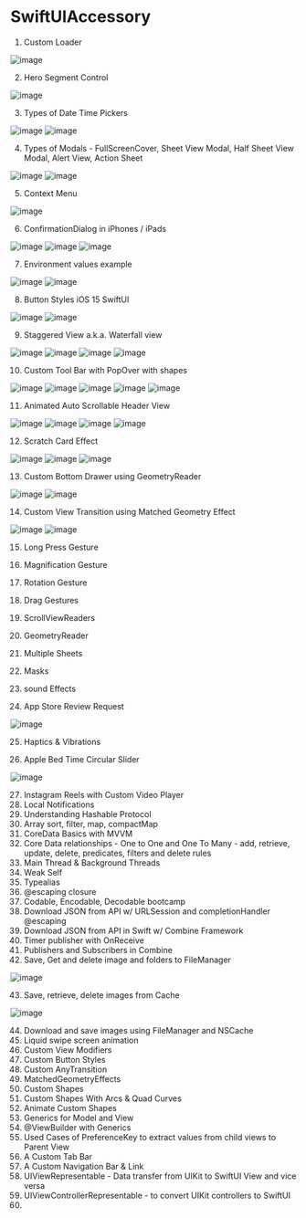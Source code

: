 # SwiftUIAccessory


1. Custom Loader

![image](https://user-images.githubusercontent.com/43421834/146003463-e0a5edac-3edf-4378-a6fe-e887fcef7a50.png)


2. Hero Segment Control

![image](https://user-images.githubusercontent.com/43421834/146003522-733ca806-1f54-4a08-a39b-621586e14bac.png)


3. Types of Date Time Pickers

![image](https://user-images.githubusercontent.com/43421834/146174365-a4752d24-3e4f-4e3a-a807-dba08188e29e.png)
![image](https://user-images.githubusercontent.com/43421834/146174415-e48bd286-266f-4818-a24d-321130facc47.png)


4. Types of Modals - FullScreenCover, Sheet View Modal, Half Sheet View Modal, Alert View, Action Sheet

![image](https://user-images.githubusercontent.com/43421834/146189687-6d302f63-aaca-494a-ac2a-eecec9cdf045.png)
![image](https://user-images.githubusercontent.com/43421834/146189727-10610ea4-25f9-431a-9a5d-ec53313925e0.png)


5. Context Menu

![image](https://user-images.githubusercontent.com/43421834/146192512-37906a5c-6994-4e78-ab78-336054ab43df.png)


6. ConfirmationDialog in iPhones / iPads

![image](https://user-images.githubusercontent.com/43421834/146196534-a40bd784-b144-4b5f-98fd-2cff10989b85.png)
![image](https://user-images.githubusercontent.com/43421834/146196804-48140515-730c-4cd5-abf5-582c30cf2191.png)
![image](https://user-images.githubusercontent.com/43421834/146196836-adcc693b-889b-4542-bd09-9b7c8ce32f3f.png)


7. Environment values example

![image](https://user-images.githubusercontent.com/43421834/146370781-ded7b709-cb89-4f01-a967-24deb6884360.png)
![image](https://user-images.githubusercontent.com/43421834/146370880-ce46478c-bbcb-4734-97a9-e09b0ca0354b.png)


8. Button Styles iOS 15 SwiftUI

![image](https://user-images.githubusercontent.com/43421834/146390628-b8755000-592d-4595-a693-aa2919bc6316.png)
![image](https://user-images.githubusercontent.com/43421834/146390674-d374ebf2-e169-4a0d-8c56-9de51ebfb171.png)


9. Staggered View a.k.a. Waterfall view

![image](https://user-images.githubusercontent.com/43421834/146794621-0b09b3c3-ac7b-4e3a-bbcb-544195bdf9e4.png)
![image](https://user-images.githubusercontent.com/43421834/146794658-8597cdc4-7d89-4af6-8517-8c8b635151b9.png)
![image](https://user-images.githubusercontent.com/43421834/146794694-eb6bbdbf-d1f8-47c8-817c-723ab8d2428f.png)
![image](https://user-images.githubusercontent.com/43421834/146794734-1f522ede-7940-4d6e-b11c-d88083cb1b96.png)


10. Custom Tool Bar with PopOver with shapes

![image](https://user-images.githubusercontent.com/43421834/146794327-793a3f88-a413-488c-8af0-db7d19859a49.png)
![image](https://user-images.githubusercontent.com/43421834/146794356-b3f57887-b430-477b-8a02-1906f1f65f4e.png)
![image](https://user-images.githubusercontent.com/43421834/146794402-e20b9422-5538-4812-a4ac-023013e231b6.png)
![image](https://user-images.githubusercontent.com/43421834/146794442-5732c4f6-575e-40b9-9024-3c931f9a6dbd.png)
![image](https://user-images.githubusercontent.com/43421834/146794480-af4c108f-0a94-4359-95b0-6f2357b685e1.png)



11. Animated Auto Scrollable Header View

![image](https://user-images.githubusercontent.com/43421834/147096626-2d54aaa0-dfe8-4155-9d8b-769ee830007d.png)
![image](https://user-images.githubusercontent.com/43421834/147096669-4edd7ad9-f9c9-43a3-bd68-38ac002cbf73.png)
![image](https://user-images.githubusercontent.com/43421834/147096697-a9b55970-3632-438d-b38e-42b3f8e15946.png)
![image](https://user-images.githubusercontent.com/43421834/147096802-17ee6262-1031-4d8e-84eb-a9d288d4cb10.png)


12. Scratch Card Effect

![image](https://user-images.githubusercontent.com/43421834/147481688-b49fac24-27d1-489a-8098-db3bb10e01f1.png)
![image](https://user-images.githubusercontent.com/43421834/147481786-07c9019b-5c98-4dc0-abba-34b43d190d65.png)
![image](https://user-images.githubusercontent.com/43421834/147481720-3eb279e3-6cef-483b-9ebd-518ae69aae8f.png)


13. Custom Bottom Drawer using GeometryReader

![image](https://user-images.githubusercontent.com/43421834/148220254-f0c868ea-9f8f-46c4-8795-6d5b30685cf7.png)
![image](https://user-images.githubusercontent.com/43421834/148220274-518487ee-cd41-4a80-bc66-370d90062274.png)


14. Custom View Transition using Matched Geometry Effect

![image](https://user-images.githubusercontent.com/43421834/148235362-35f4d5c2-7207-4093-b55e-cb14eb5b5dcc.png)
![image](https://user-images.githubusercontent.com/43421834/148235386-e4907e27-83d5-4dd0-88ba-b80d3374b1a9.png)



15. Long Press Gesture
16. Magnification Gesture
17. Rotation Gesture
18. Drag Gestures
19. ScrollViewReaders
20. GeometryReader
21. Multiple Sheets
22. Masks
23. sound Effects


24. App Store Review Request

![image](https://user-images.githubusercontent.com/43421834/151698503-5fd787d8-c9e3-45aa-9311-611581f1db8b.png)


25. Haptics & Vibrations

26. Apple Bed Time Circular Slider

![image](https://user-images.githubusercontent.com/43421834/152641041-98f4d835-3d70-4659-9e51-7947b246f934.png)


27. Instagram Reels with Custom Video Player
28. Local Notifications
29. Understanding Hashable Protocol
30. Array sort, filter, map, compactMap
31. CoreData Basics with MVVM
32. Core Data relationships - One to One and One To Many - add, retrieve, update, delete, predicates, filters and delete rules 
33. Main Thread & Background Threads
34. Weak Self
35. Typealias
36. @escaping closure
37. Codable, Encodable, Decodable bootcamp
38. Download JSON from API w/ URLSession and completionHandler @escaping
39. Download JSON from API in Swift w/ Combine Framework
40. Timer publisher with OnReceive
41. Publishers and Subscribers in Combine
42. Save, Get and delete image and folders to FileManager

![image](https://user-images.githubusercontent.com/43421834/156176318-0a313780-a575-465f-9294-8d989619b64f.png)


43. Save, retrieve, delete images from Cache

![image](https://user-images.githubusercontent.com/43421834/156356404-ef33e841-ec22-45f6-9a8d-d88b00f04abc.png)


44. Download and save images using FileManager and NSCache
45. Liquid swipe screen animation
46. Custom View Modifiers
47. Custom Button Styles
48. Custom AnyTransition
49. MatchedGeometryEffects
50. Custom Shapes
51. Custom Shapes With Arcs & Quad Curves
52. Animate Custom Shapes
53. Generics for Model and View
54. @ViewBuilder with Generics
55. Used Cases of PreferenceKey to extract values from child views to Parent View
56. A Custom Tab Bar
57. A Custom Navigation Bar & Link
58. UIViewRepresentable - Data transfer from UIKit to SwiftUI View and vice versa
59. UIViewControllerRepresentable - to convert UIKit controllers to SwiftUI
60. 

